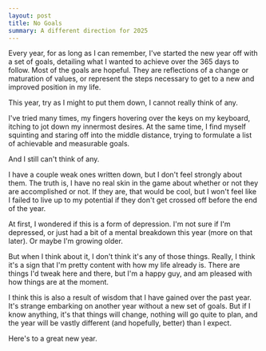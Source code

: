 ```yaml
---
layout: post
title: No Goals
summary: A different direction for 2025
---
```


Every year, for as long as I can remember, I've started the new year off with a set of goals, detailing what I wanted to achieve over the 365 days to follow. Most of the goals are hopeful. They are reflections of a change or maturation of values, or represent the steps necessary to get to a new and improved position in my life.

This year, try as I might to put them down, I cannot really think of any. 

I've tried many times, my fingers hovering over the keys on my keyboard, itching to jot down my innermost desires. At the same time, I find myself squinting and staring off into the middle distance, trying to formulate a list of achievable and measurable goals. 

And I still can't think of any.

I have a couple weak ones written down, but I don't feel strongly about them. The truth is, I have no real skin in the game about whether or not they are accomplished or not. If they are, that would be cool, but I won't feel like I failed to live up to my potential if they don't get crossed off before the end of the year.

At first, I wondered if this is a form of depression. I'm not sure if I'm depressed, or just had a bit of a mental breakdown this year (more on that later). Or maybe I'm growing older. 

But when I think about it, I don't think it's any of those things. Really, I think it's a sign that I'm pretty content with how my life already is. There are things I'd tweak here and there, but I'm a happy guy, and am pleased with how things are at the moment.

I think this is also a result of wisdom that I have gained over the past year. It's strange embarking on another year without a new set of goals. But if I know anything, it's that things will change, nothing will go quite to plan, and the year will be vastly different (and hopefully, better) than I expect.

Here's to a great new year.
